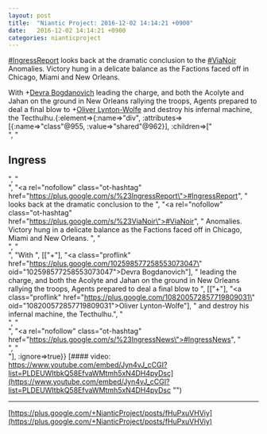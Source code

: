 ```yaml
---
layout: post
title:  "Niantic Project: 2016-12-02 14:14:21 +0900"
date:   2016-12-02 14:14:21 +0900
categories: nianticproject
---
```

[#IngressReport](https://plus.google.com/s/%23IngressReport "") looks back at the dramatic conclusion to the [#ViaNoir](https://plus.google.com/s/%23ViaNoir "") Anomalies. Victory hung in a delicate balance as the Factions faced off in Chicago, Miami and New Orleans.

With +[Devra Bogdanovich](https://plus.google.com/102598577258553073047 "") leading the charge, and both the Acolyte and Jahan on the ground in New Orleans rallying the troops, Agents prepared to deal a final blow to +[Oliver Lynton-Wolfe](https://plus.google.com/108200572857719809031 "") and destroy his infernal machine, the Tecthulhu.{:element=>{:name=>"div", :attributes=>[{:name=>"class"@955, :value=>"shared"@962}], :children=>["<br />", "<h2>Ingress</h2>", "<br />", "<a rel=\"nofollow\" class=\"ot-hashtag\" href=\"https://plus.google.com/s/%23IngressReport\">#IngressReport</a>", " looks back at the dramatic conclusion to the ", "<a rel=\"nofollow\" class=\"ot-hashtag\" href=\"https://plus.google.com/s/%23ViaNoir\">#ViaNoir</a>", " Anomalies. Victory hung in a delicate balance as the Factions faced off in Chicago, Miami and New Orleans. ", "<br />", "<br />", "With ", [["+"], "<a class=\"proflink\" href=\"https://plus.google.com/102598577258553073047\" oid=\"102598577258553073047\">Devra Bogdanovich</a>"], " leading the charge, and both the Acolyte and Jahan on the ground in New Orleans rallying the troops, Agents prepared to deal a final blow to ", [["+"], "<a class=\"proflink\" href=\"https://plus.google.com/108200572857719809031\" oid=\"108200572857719809031\">Oliver Lynton-Wolfe</a>"], " and destroy his infernal machine, the Tecthulhu.", "<br />", "<br />", "<a rel=\"nofollow\" class=\"ot-hashtag\" href=\"https://plus.google.com/s/%23IngressNews\">#IngressNews</a>", "<br />", "<br />"], :ignore=>true}}
[#### video: https://www.youtube.com/embed/Jyn4vJ_cCGI?list=PLDEUWItbkQ58EfvaWMtmh5xN4DH4pyDsc](https://www.youtube.com/embed/Jyn4vJ_cCGI?list=PLDEUWItbkQ58EfvaWMtmh5xN4DH4pyDsc "")
- - -
[https://plus.google.com/+NianticProject/posts/fHuPxuVHViy](https://plus.google.com/+NianticProject/posts/fHuPxuVHViy)
